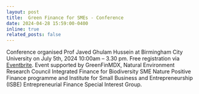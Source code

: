 ```yaml
---
layout: post
title:  Green Finance for SMEs - Conference
date: 2024-04-28 15:59:00-0400
inline: true
related_posts: false
---
```


Conference organised Prof Javed Ghulam Hussein at Birmingham City University on July 5th, 2024
10:00am – 3.30 pm. Free registration via [Eventbrite](https://rb.gy/whfwwt).
Event supported by GreenFinMDX, Natural Environment Research Council Integrated Finance for Biodiversity SME Nature Positive Finance programme and Institute for Small Business and Entrepreneurship (ISBE) Entrepreneurial Finance Special Interest Group.
